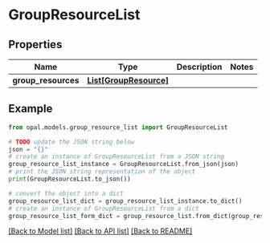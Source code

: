 # GroupResourceList


## Properties

Name | Type | Description | Notes
------------ | ------------- | ------------- | -------------
**group_resources** | [**List[GroupResource]**](GroupResource.md) |  | 

## Example

```python
from opal.models.group_resource_list import GroupResourceList

# TODO update the JSON string below
json = "{}"
# create an instance of GroupResourceList from a JSON string
group_resource_list_instance = GroupResourceList.from_json(json)
# print the JSON string representation of the object
print(GroupResourceList.to_json())

# convert the object into a dict
group_resource_list_dict = group_resource_list_instance.to_dict()
# create an instance of GroupResourceList from a dict
group_resource_list_form_dict = group_resource_list.from_dict(group_resource_list_dict)
```
[[Back to Model list]](../README.md#documentation-for-models) [[Back to API list]](../README.md#documentation-for-api-endpoints) [[Back to README]](../README.md)


